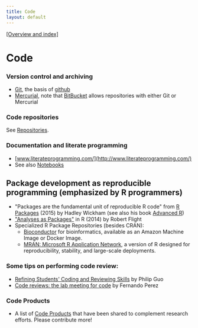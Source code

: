 ```yaml
---
title: Code
layout: default
---
```


[[Overview and index]](index.html)


# Code

### Version control and archiving
 - [Git](git.html), the basis of [github](https://www.github.com)
 - [Mercurial](https://www.mercurial-scm.org/), note that [BitBucket](https://bitbucket.org/)
   allows repositories with either Git or Mercurial

### Code repositories

See [Repositories](repositories.html).

### Documentation and literate programming
 - [www.literateprogramming.com/](http://www.literateprogramming.com/)
 - See also [Notebooks](notebooks.html)

## Package development as reproducible programming (emphasized by R programmers)
 - "Packages are the fundamental unit of reproducible R code" from [R Packages](http://r-pkgs.had.co.nz/) (2015) by Hadley Wickham (see also his book [Advanced R](http://adv-r.had.co.nz/))
 - ["Analyses as Packages"](https://rmflight.github.io/posts/2014/07/analyses_as_packages.html) in R (2014) by Robert Flight
 - Specialized R Package Repositories (besides CRAN):
   - [Bioconductor](https://www.bioconductor.org/) for bioinformatics, available as an Amazon Machine Image or Docker Image.
   - [MRAN: Microsoft R Application Network](https://mran.microsoft.com/), a version of R designed for reproducibility, stability, and large-scale deployments.

### Some tips on performing code review:
 - [Refining Students' Coding and Reviewing Skills](http://cacm.acm.org/magazines/2014/9/177929-refining-students-coding-and-reviewing-skills/fulltext)
   by Philip Guo
 - [Code reviews: the lab meeting for code](http://fperez.org/py4science/code_reviews.html)
   by Fernando Perez

### Code Products

 - A list of [Code Products](https://github.com/uwescience/reproducible/wiki/Code-Products)
   that have been shared to complement research efforts.
   Please contribute more!
